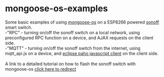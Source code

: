 # mongoose-os-examples
Some basic examples of using <a href="https://mongoose-os.com/">mongoose-os</a> on a ESP8266 powered <a href="https://www.itead.cc/sonoff-wifi-wireless-switch.html" >sonoff</a> smart switch.<br />
-"RPC" - turning on/off the sonoff switch on a local network, using preconfigured RPC function on a device, and AJAX requests on the client side.<br />
-"MQTT" - turning on/off the sonoff switch from the internet, using mqtt_api.js on a device, and <a href="https://eclipse.org/paho/clients/js/" >eclipse paho javascript client</a> on the client side.<br />
</br>
A link to a detailed tutorial on how to flash the sonoff switch with mongoose-os <a href="https://www.linkedin.com/pulse/javascript-firmware-iot-andrei-sbitnev" >click here to redirect</a>

